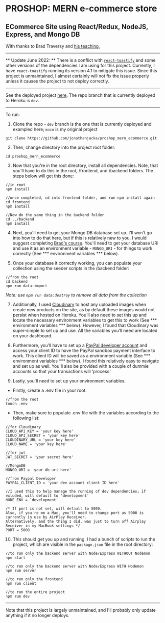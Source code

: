 # PROSHOP: MERN e-commerce store
ECommerce Site using React/Redux, NodeJS, Express, and Mongo DB
---

With thanks to Brad Traversy and [his teaching.](https://www.udemy.com/course/mern-ecommerce/)

---

** Update June 2022: ** There is a conflict with [`react-toastify`](https://www.npmjs.com/package/react-toastify) and some other versions of the dependencies I am using for this project. Currently, I have `react-toastify` running its version 4.1 to mitigate this issue.  Since this project is unmaintained, I almost certainly will not fix the issue properly unless it causes the project to not deploy correctly.

---

See the deployed project [here](https://frozen-waters-85538.herokuapp.com/).  The repo branch that is currently deployed to Heroku is `dev`.  

---

To run:
1. Clone the repo - `dev` branch is the one that is currently deployed and exampled here; `main` is my original project

`git clone https://github.com/jonathanjacka/proshop_mern_ecommerce.git`

2. Then, change directory into the project root folder:

`cd proshop_mern_ecommerce`

3. Now that you're in the root directory, install all dependencies.  Note, that you'll have to do this in the root, /frontend, and /backend folders.  The steps below will get this done:
```
//in root
npm install

//once completed, cd into frontend folder, and run npm install again
cd frontend
npm install

//Now do the same thing in the backend folder
cd ../backend
npm install
```

4. Next, you'll need to get your Mongo DB database set up.  I'll won't go into how to do that here, but if this is relatively new to you, I would suggest completing [Brad's course](https://www.udemy.com/course/mern-ecommerce/).  You'll need to get your database URI and use it as an environment variable - `MONGO_URI` - for things to work correctly (See *** environment variables *** below).

5. Once your database it correctly working, you can populate your collection using the seeder scripts in the /backend folder:
```
//from the root
cd backend
npm run data:import
```
*Note: use `npm run data:destroy` to remove all data from the collection*

7.  Additionally, I used [Cloudinary](https://cloudinary.com/) to host any uploaded images when create new products on the site, as by default these images would not persist when hosted on Heroku.  You'll also need to set this up and locate the necessary environment variables to get this to work (See *** environment variables *** below).  However, I found that Cloudinary was super-simple to set up and use.  All the variables you'll need are located on your dashboard.  

8. Furthermore, you'll have to set up a [PayPal developer account](https://developer.paypal.com) and access your client ID to have the PayPal sandbox payment interface to work.  This client ID will be saved as a environment variable (See *** environment variables *** below).  I found this relatively easy to navigate and set up as well.  You'll also be provided with a couple of dummie accounts so that your transactions will 'process.'

9. Lastly, you'll need to set up your environment variables.  

* Firstly, create a .env file in your root:
```
//from the root
touch .env
```
* Then, make sure to populate .env file with the variables according to the following list:
```
//for Cloudinary
CLOUD_API_KEY = 'your key here'
CLOUD_API_SECRET = 'your key here'
CLOUDINARY_URL = 'your key here'
CLOUD_NAME = 'your key here'

//for jwt
JWT_SECRET = 'your secret here'

//MongoDB
MONGO_URI = 'your db uri here'

//from Paypal Developer
PAYPAL_CLIENT_ID = `your dev account client ID here`

//I used this to help manage the running of dev dependencies; if exluded, will default to 'development'
NODE_ENV = `development`

/* If port is not set, will default to 5000.  
Also, if you're on a Mac, you'll need to change port as 5000 is currently in use by AirPlay Receiver.  
Alternatively, and the thing I did, was just to turn off Airplay Receiver in my MacBook settings */
PORT = 5000
```
10.  This should get you up and running.  I had a bunch of scripts to run the project, which are visible in the `package.json` file in the root directory:
```
//to run only the backend server with Node/Express WITHOUT Nodemon
npm start

//to run only the backend server with Node/Express WITH Nodemon
npm run server

//to run only the frontend
npm run client

//to run the entire project
npm run dev

```

---

Note that this project is largely unmaintained, and I'll probably only update anything if it no longer deploys.  
